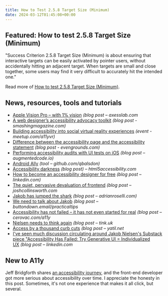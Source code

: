 ```yaml
---
title: How to Test 2.5.8 Target Size (Minimum)
date: 2024-03-12T01:45:08+00:00
---
```


## Featured: How to test 2.5.8 Target Size (Minimum)

"Success Criterion 2.5.8 Target Size (Minimum) is about ensuring that interactive targets can be easily activated by pointer users, without accidentally hitting an adjacent target. When targets are small and close together, some users may find it very difficult to accurately hit the intended one."

Read more of [How to test 2.5.8 Target Size (Minimum)](https://www.tpgi.com/how-to-test-2-5-8-target-size-minimum/).

## News, resources, tools and tutorials

- [Apple Vision Pro – with 1% vision](https://axesslab.com/vision-pro-a11y/) *(blog post – axesslab.com*
- [A web designer’s accessibility advocacy toolkit](https://www.smashingmagazine.com/2024/02/web-designer-accessibility-advocacy-toolkit/) *(blog post - smashingmagazine.com)*
- [Building accessibility into social virtual reality experiences](https://www.meetup.com/a11yvr/events/299534636/) *(event - meetup.com/a11yvr)*
- [Difference between the accessibility page and the accessibility statement](https://evengrounds.com/difference-between-the-accessibility-page-and-the-accessibility-statement/) *(blog post - evengrounds.com)*
- [Performing accessibility audits with UI tests on iOS](https://augmentedcode.io/2024/02/26/performing-accessibility-audits-with-ui-tests-on-ios/) *(blog post – augmentedcode.io)*
- [Android Ally](https://github.com/qbalsdon/android_ally_issues) *(tool – github.com/qbalsdon)*
- [Accessibility darkness](https://html5accessibility.com/stuff/2024/03/03/accessibility-darkness-2/) *(blog post) – html5accessibility.com*
- [How to become an accessibility designer for free](https://www.linkedin.com/pulse/how-become-accessibility-designer-free-karl-goldstraw-6dtze) *(blog post – linkedin.com)*
- [The quiet, pervasive devaluation of frontend](https://joshcollinsworth.com/blog/devaluing-frontend) *(blog post – joshcollinsworth.com*
- [Jakob has jumped the shark](https://adrianroselli.com/2024/03/jakob-has-jumped-the-shark.html) *(blog post – adrianroselli.com)*
- [We need to talk about Jakob](https://buttondown.email/practicaltips/archive/we-need-to-talk-about-jakob/) *(blog post – buttondown.email/practicaltips*
- [Accessibility has not failed – it has not even started for real](https://cerovac.com/a11y/2024/03/accessibility-has-not-failed-it-has-not-even-started-for-real/) *(blog post – cerovac.com/a11y*
- [Nielsen needs to think again](https://tink.uk/nielsen-needs-to-think-again/) *(blog post – tink.uk*
- [Access by a thousand curb cuts](https://yatil.net/blog/access-by-a-thousand-curb-cuts) *(blog post – yatil.net*
- [I've seen much discussion circulating around Jakob Nielsen's Substack piece "Accessibility Has Failed: Try Generative UI = Individualized UX](https://www.linkedin.com/posts/annaecook_we-need-to-talk-about-jakob-activity-7170478771333001216-mWLq/) *(blog post – linkedin.com*

## New to A11y

Jeff Bridgforth shares [an accessibility journey](https://jeffbridgforth.com/my-accessibility-journey/), and the front-end developer got more serious about accessibility over time. I appreciate the honesty in this post. Sometimes, it's not one experience that makes it all click, but several.
